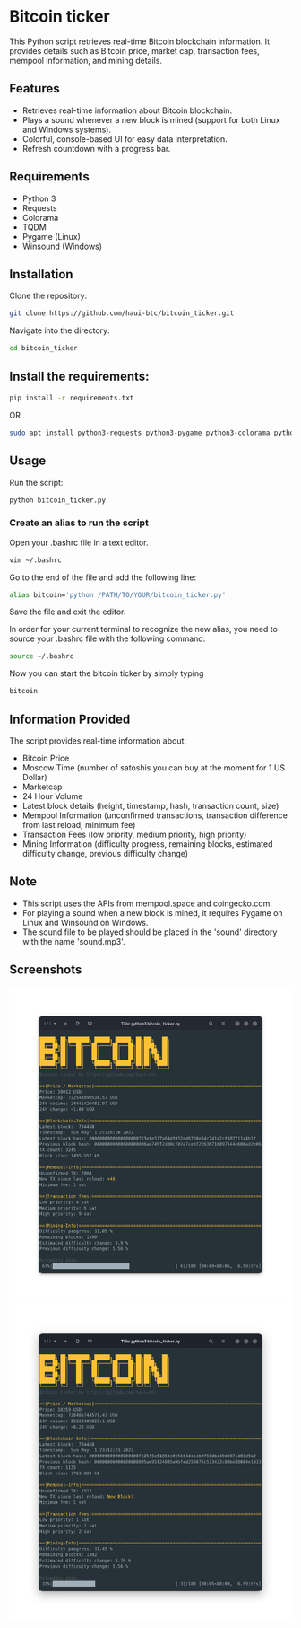 # Bitcoin ticker

This Python script retrieves real-time Bitcoin blockchain information. It provides details such as Bitcoin price, market cap, transaction fees, mempool information, and mining details.

## Features

- Retrieves real-time information about Bitcoin blockchain.
- Plays a sound whenever a new block is mined (support for both Linux and Windows systems).
- Colorful, console-based UI for easy data interpretation.
- Refresh countdown with a progress bar.

## Requirements

- Python 3
- Requests
- Colorama
- TQDM
- Pygame (Linux)
- Winsound (Windows)

## Installation

Clone the repository:

```bash
git clone https://github.com/haui-btc/bitcoin_ticker.git
```

Navigate into the directory:

```bash
cd bitcoin_ticker
```

## Install the requirements:

```bash
pip install -r requirements.txt
```
OR

```bash
sudo apt install python3-requests python3-pygame python3-colorama python3-tqdm
```

## Usage

Run the script:

```bash
python bitcoin_ticker.py
```

### Create an alias to run the script

Open your .bashrc file in a text editor.

```bash
vim ~/.bashrc
```

Go to the end of the file and add the following line:

```bash
alias bitcoin='python /PATH/TO/YOUR/bitcoin_ticker.py'
```

Save the file and exit the editor.

In order for your current terminal to recognize the new alias, you need to source your .bashrc file with the following command:

```bash
source ~/.bashrc
```

Now you can start the bitcoin ticker by simply typing

```bash
bitcoin
```

## Information Provided

The script provides real-time information about:

- Bitcoin Price
- Moscow Time (number of satoshis you can buy at the moment for 1 US Dollar)
- Marketcap
- 24 Hour Volume
- Latest block details (height, timestamp, hash, transaction count, size)
- Mempool Information (unconfirmed transactions, transaction difference from last reload, minimum fee)
- Transaction Fees (low priority, medium priority, high priority)
- Mining Information (difficulty progress, remaining blocks, estimated difficulty change, previous difficulty change)

## Note

- This script uses the APIs from mempool.space and coingecko.com.
- For playing a sound when a new block is mined, it requires Pygame on Linux and Winsound on Windows.
- The sound file to be played should be placed in the 'sound' directory with the name 'sound.mp3'.

## Screenshots

![App Screenshot](https://github.com/haui-btc/bitcoin_ticker/blob/main/screenshots/main.png?raw=true)
![App Screenshot](https://github.com/haui-btc/bitcoin_ticker/blob/main/screenshots/new_block.png?raw=true)
